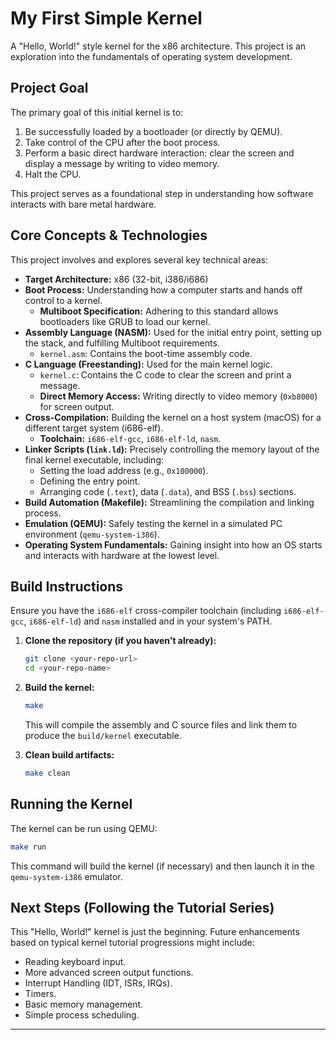 # My First Simple Kernel

A "Hello, World!" style kernel for the x86 architecture. This project is an exploration into the fundamentals of operating system development.

## Project Goal

The primary goal of this initial kernel is to:
1.  Be successfully loaded by a bootloader (or directly by QEMU).
2.  Take control of the CPU after the boot process.
3.  Perform a basic direct hardware interaction: clear the screen and display a message by writing to video memory.
4.  Halt the CPU.

This project serves as a foundational step in understanding how software interacts with bare metal hardware.

## Core Concepts & Technologies

This project involves and explores several key technical areas:

* **Target Architecture:** x86 (32-bit, i386/i686)
* **Boot Process:** Understanding how a computer starts and hands off control to a kernel.
    * **Multiboot Specification:** Adhering to this standard allows bootloaders like GRUB to load our kernel.
* **Assembly Language (NASM):** Used for the initial entry point, setting up the stack, and fulfilling Multiboot requirements.
    * `kernel.asm`: Contains the boot-time assembly code.
* **C Language (Freestanding):** Used for the main kernel logic.
    * `kernel.c`: Contains the C code to clear the screen and print a message.
    * **Direct Memory Access:** Writing directly to video memory (`0xb8000`) for screen output.
* **Cross-Compilation:** Building the kernel on a host system (macOS) for a different target system (i686-elf).
    * **Toolchain:** `i686-elf-gcc`, `i686-elf-ld`, `nasm`.
* **Linker Scripts (`link.ld`):** Precisely controlling the memory layout of the final kernel executable, including:
    * Setting the load address (e.g., `0x100000`).
    * Defining the entry point.
    * Arranging code (`.text`), data (`.data`), and BSS (`.bss`) sections.
* **Build Automation (Makefile):** Streamlining the compilation and linking process.
* **Emulation (QEMU):** Safely testing the kernel in a simulated PC environment (`qemu-system-i386`).
* **Operating System Fundamentals:** Gaining insight into how an OS starts and interacts with hardware at the lowest level.

## Build Instructions

Ensure you have the `i686-elf` cross-compiler toolchain (including `i686-elf-gcc`, `i686-elf-ld`) and `nasm` installed and in your system's PATH.

1.  **Clone the repository (if you haven't already):**
    ```bash
    git clone <your-repo-url>
    cd <your-repo-name>
    ```
2.  **Build the kernel:**
    ```bash
    make
    ```
    This will compile the assembly and C source files and link them to produce the `build/kernel` executable.

3.  **Clean build artifacts:**
    ```bash
    make clean
    ```

## Running the Kernel

The kernel can be run using QEMU:

```bash
make run
```
This command will build the kernel (if necessary) and then launch it in the `qemu-system-i386` emulator.

## Next Steps (Following the Tutorial Series)

This "Hello, World!" kernel is just the beginning. Future enhancements based on typical kernel tutorial progressions might include:
* Reading keyboard input.
* More advanced screen output functions.
* Interrupt Handling (IDT, ISRs, IRQs).
* Timers.
* Basic memory management.
* Simple process scheduling.

---

